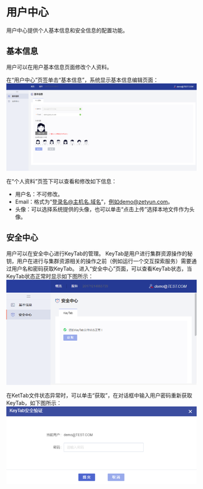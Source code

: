 # 用户中心

用户中心提供个人基本信息和安全信息的配置功能。

## 基本信息
用户可以在用户基本信息页面修改个人资料。

在“用户中心”页签单击“基本信息”，系统显示基本信息编辑页面：
![](/user_guide/fig/fig_63.png)

在“个人资料”页签下可以查看和修改如下信息：
* 用户名：不可修改。
* Email：格式为“登录名@主机名.域名”，例如demo@zetyun.com。
* 头像：可以选择系统提供的头像，也可以单击“点击上传”选择本地文件作为头像。

## 安全中心
用户可以在安全中心进行KeyTab的管理。
KeyTab是用户进行集群资源操作的秘钥，用户在进行与集群资源相关的操作之前（例如运行一个交互探索服务）需要通过用户名和密码获取KeyTab。
进入“安全中心”页面，可以查看KeyTab状态，当KeyTab状态正常时显示如下图所示：
![](/user_guide/fig/fig_64.png)

在KetTab文件状态异常时，可以单击“获取”，在对话框中输入用户密码重新获取KeyTab，如下图所示：
![](/user_guide/fig/fig_65.png)